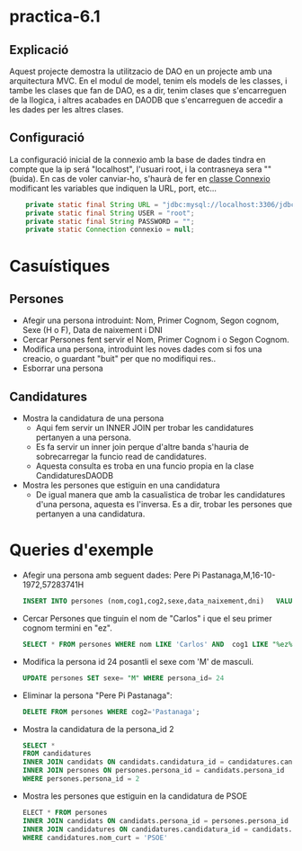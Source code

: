 # practica-6.1

## Explicació
Aquest projecte demostra la utilitzacio de DAO en un projecte amb una arquitectura MVC. En el modul de model, tenim els models de les classes, i tambe les clases que fan de DAO, es a dir, tenim clases que s'encarreguen de la llogica, i altres acabades en DAODB que s'encarreguen de accedir a les dades per les altres clases.


## Configuració
La configuració inicial de la connexio amb la base de dades tindra en compte que la ip será "localhost", l'usuari root, i la contrasneya sera ""(buida).
En cas de voler canviar-ho, s'haurà de fer en [classe Connexio](src/src/model/Connexio.java) modificant les variables que indiquen la URL, port, etc...

``` java
    private static final String URL = "jdbc:mysql://localhost:3306/jdbc-pt1";
    private static final String USER = "root";
    private static final String PASSWORD = "";
    private static Connection connexio = null;
```


# Casuístiques
## Persones 
- Afegir una persona introduint: Nom, Primer Cognom, Segon cognom, Sexe (H o F), Data de naixement i DNI
- Cercar Persones fent servir el Nom, Primer Cognom i o Segon Cognom.
- Modifica una persona, introduint les noves dades com si fos una creacio, o guardant "buit" per que no modifiqui res..
- Esborrar una persona

## Candidatures
- Mostra la candidatura de una persona
  - Aqui fem servir un INNER JOIN per trobar les candidatures pertanyen a una persona.
  - Es fa servir un inner join perque d'altre banda s'hauria de sobrecarregar la funcio read de candidatures.
  - Aquesta consulta es troba en una funcio propia en la clase CandidaturesDAODB
- Mostra les persones que estiguin en una candidatura
  - De igual manera que amb la casualistica de trobar les candidatures d'una persona, aquesta es l'inversa. Es a dir, trobar les persones que pertanyen a una candidatura.
  
# Queries d'exemple
- Afegir una persona amb seguent dades: Pere Pi Pastanaga,M,16-10-1972,57283741H
    ``` sql
    INSERT INTO persones (nom,cog1,cog2,sexe,data_naixement,dni)   VALUES ( 'Pere','Pi','Pastanaga','M',DATE("1972-10-16"),'57283741H')
    ```

- Cercar Persones que tinguin el nom de "Carlos" i que el seu primer cognom termini en "ez".
    ``` sql
    SELECT * FROM persones WHERE nom LIKE 'Carlos' AND  cog1 LIKE "%ez%"
    ```

- Modifica la persona id 24 posantli el sexe com 'M' de masculi.
    ``` sql
    UPDATE persones SET sexe= "M" WHERE persona_id= 24
    ```
- Eliminar la persona "Pere Pi Pastanaga":
    ``` sql
    DELETE FROM persones WHERE cog2='Pastanaga';
    ```

- Mostra la candidatura de la persona_id 2
    ``` sql
    SELECT *
    FROM candidatures
    INNER JOIN candidats ON candidats.candidatura_id = candidatures.candidatura_id
    INNER JOIN persones ON persones.persona_id = candidats.persona_id
    WHERE persones.persona_id = 2
    ```
- Mostra les persones que estiguin en la candidatura de PSOE
    ``` sql
    ELECT * FROM persones
    INNER JOIN candidats ON candidats.persona_id = persones.persona_id
    INNER JOIN candidatures ON candidatures.candidatura_id = candidats.candidatura_id
    WHERE candidatures.nom_curt = 'PSOE'
    ```
